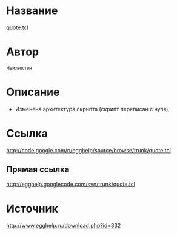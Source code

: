 # Название #
quote.tcl


# Автор #
<sup>Неизвестен</sup>


# Описание #
- Изменена архитектура скрипта (скрипт переписан с нуля);


# Ссылка #
http://code.google.com/p/egghelp/source/browse/trunk/quote.tcl

## Прямая ссылка ##
http://egghelp.googlecode.com/svn/trunk/quote.tcl


# Источник #
http://www.egghelp.ru/download.php?id=332

